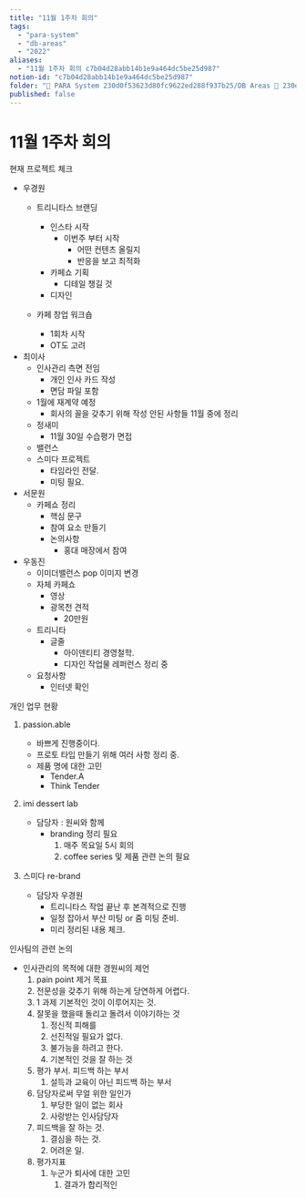 ```yaml
---
title: "11월 1주차 회의"
tags:
  - "para-system"
  - "db-areas"
  - "2022"
aliases:
  - "11월 1주차 회의 c7b04d28abb14b1e9a464dc5be25d987"
notion-id: "c7b04d28abb14b1e9a464dc5be25d987"
folder: "🚀 PARA System 230d0f53623d80fc9622ed288f937b25/DB Areas 🔲 230d0f53623d812fa0e9f500c4679623/(주) 음 66e9b539f26a4b65b785de77451613c8/내부 워크숍 및 회의 c09642829cbb460caade3d89d7122a12/사무실 주간 회의 c5027ddb44b24c63b8a52c69ad7b16c0/2022 회의 26beae718346447fa8aac349f5d51866"
published: false
---
```


# 11월 1주차 회의

현재 프로젝트 체크

* 우경원
  * 트리니타스 브랜딩
    * 인스타 시작
      * 이번주 부터 시작
        * 어떤 컨텐츠 올릴지
        * 반응을 보고 최적화
    * 카페쇼 기획
      * 디테일 챙길 것
    * 디자인

  * 카페 창업 워크숍
    * 1회차 시작
    * OT도 고려
* 최이사
  * 인사관리 측면 전임
    * 개인 인사 카드 작성
    * 면담 파일 포함
  * 1월에 재계약 예정
    * 회사의 꼴을 갖추기 위해 작성 안된 사항들 11월 중에 정리
  * 정새미
    * 11월 30일 수습평가 면접
  * 밸런스
  * 스미다 프로젝트
    * 타임라인 전달.
    * 미팅 필요.
* 서문원
  * 카페쇼 정리
    * 핵심 문구
    * 참여 요소 만들기
    * 논의사항
      * 홍대 매장에서 참여
* 우동진
  * 이미더밸런스 pop 이미지 변경
  * 자체 카페쇼
    * 영상
    * 광목천 견적
      * 20만원
  * 트리니타
    * 글줄
      * 아이덴티티 경영철학.
      * 디자인 작업물 레퍼런스 정리 중
  * 요청사항
    * 인터넷 확인

개인 업무 현황

1. passion.able
   * 바쁘게 진행중이다.
   * 프로토 타입 만들기 위해 여러 사항 정리 중.
   * 제품 명에 대한 고민
     * Tender.A
     * Think Tender

2. imi dessert lab
   * 담당자 : 원씨와 함께
     * branding 정리 필요
       1. 매주 목요일 5시 회의
       2. coffee series 및 제품 관련 논의 필요

3. 스미다 re-brand
   * 담당자 우경원
     * 트리니타스 작업 끝난 후 본격적으로 진행
     * 일정 잡아서 부산 미팅 or 줌 미팅 준비.
     * 미리 정리된 내용 체크.

인사팀의 관련 논의

* 인사관리의 목적에 대한 경원씨의 제언
  1. pain point 제거 목표
  2. 전문성을 갖추기 위해 하는게 당연하게 어렵다.
  3. 1 과제 기본적인 것이 이루어지는 것.
  4. 잘못을 했을때 돌리고 돌려서 이야기하는 것
     1. 정신적 피해를
     2. 선진적일 필요가 없다.
     3. 불가능을 하려고 한다.
     4. 기본적인 것을 잘 하는 것
  5. 평가 부서. 피드백 하는 부서
     1. 설득과 교육이 아닌 피드백 하는 부서
  6. 담당자로써 무얼 위한 일인가
     1. 부당한 일이 없는 회사
     2. 사랑받는 인사담당자
  7. 피드백을 잘 하는 것.
     1. 결심을 하는 것.
     2. 어려운 일.
  8. 평가지표
     1. 누군가 퇴사에 대한 고민
        1. 결과가 합리적인
